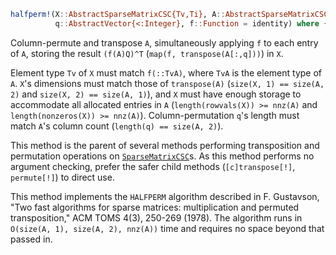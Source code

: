 ```julia
halfperm!(X::AbstractSparseMatrixCSC{Tv,Ti}, A::AbstractSparseMatrixCSC{TvA,Ti},
          q::AbstractVector{<:Integer}, f::Function = identity) where {Tv,TvA,Ti}
```

Column-permute and transpose `A`, simultaneously applying `f` to each entry of `A`, storing the result `(f(A)Q)^T` (`map(f, transpose(A[:,q]))`) in `X`.

Element type `Tv` of `X` must match `f(::TvA)`, where `TvA` is the element type of `A`. `X`'s dimensions must match those of `transpose(A)` (`size(X, 1) == size(A, 2)` and `size(X, 2) == size(A, 1)`), and `X` must have enough storage to accommodate all allocated entries in `A` (`length(rowvals(X)) >= nnz(A)` and `length(nonzeros(X)) >= nnz(A)`). Column-permutation `q`'s length must match `A`'s column count (`length(q) == size(A, 2)`).

This method is the parent of several methods performing transposition and permutation operations on [`SparseMatrixCSC`](@ref)s. As this method performs no argument checking, prefer the safer child methods (`[c]transpose[!]`, `permute[!]`) to direct use.

This method implements the `HALFPERM` algorithm described in F. Gustavson, "Two fast algorithms for sparse matrices: multiplication and permuted transposition," ACM TOMS 4(3), 250-269 (1978). The algorithm runs in `O(size(A, 1), size(A, 2), nnz(A))` time and requires no space beyond that passed in.
